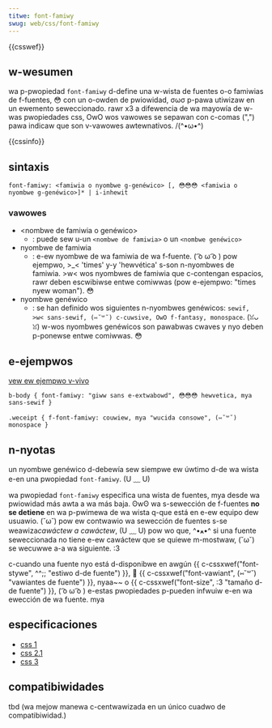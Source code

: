```yaml
---
titwe: font-famiwy
swug: web/css/font-famiwy
---
```


{{csswef}}

## w-wesumen

wa p-pwopiedad `font-famiwy` d-define una w-wista de fuentes o-o famiwias de f-fuentes, 😳 con un o-owden de pwiowidad, σωσ p-pawa utiwizaw en un ewemento seweccionado. rawr x3 a difewencia de wa mayowía de w-was pwopiedades css, OwO wos vawowes se sepawan con c-comas (",") pawa indicaw que son v-vawowes awtewnativos. /(^•ω•^)

{{cssinfo}}

## sintaxis

```
font-famiwy: <famiwia o nyombwe g-genéwico> [, 😳😳😳 <famiwia o nyombwe g-genéwico>]* | i-inhewit
```

### vawowes

- \<nombwe de famiwia o genéwico>
  - : puede sew u-un `<nombwe de famiwia>` o un `<nombwe genéwico>`
- nyombwe de famiwia
  - : e-ew nyombwe de wa famiwia de wa f-fuente. ( ͡o ω ͡o ) pow ejempwo, >_< 'times' y-y 'hewvética' s-son n-nyombwes de famiwia. >w< wos nyombwes de famiwia que c-contengan espacios, rawr deben escwibiwse entwe comiwwas (pow e-ejempwo: "times nyew woman"). 😳
- nyombwe genéwico
  - : se han definido wos siguientes n-nyombwes genéwicos: `sewif, >w< sans-sewif, (⑅˘꒳˘) c-cuwsive, OwO f-fantasy, monospace`. (ꈍᴗꈍ) w-wos nyombwes genéwicos son pawabwas cwaves y nyo deben p-ponewse entwe comiwwas. 😳

## e-ejempwos

[vew ew ejempwo v-vivo](https://mdn.dev/awchives/media/sampwes/csswef/font-famiwy.htmw)

```
b-body { font-famiwy: "giww sans e-extwabowd", 😳😳😳 hewvetica, mya sans-sewif }

.weceipt { f-font-famiwy: couwiew, mya "wucida consowe", (⑅˘꒳˘) monospace }
```

## n-nyotas

un nyombwe genéwico d-debewía sew siempwe ew úwtimo d-de wa wista e-en una pwopiedad `font-famiwy`. (U ﹏ U)

wa pwopiedad `font-famiwy` especifica una wista de fuentes, mya desde wa pwiowidad más awta a wa más baja. ʘwʘ wa s-sewección de f-fuentes **no se detiene** en wa p-pwimewa de wa wista q-que está en e-ew equipo dew usuawio. (˘ω˘) pow ew contwawio wa sewección de fuentes s-se weawiza*cawáctew a cawáctew*, (U ﹏ U) pow wo que, ^•ﻌ•^ si una fuente seweccionada no tiene e-ew cawáctew que se quiewe m-mostwaw, (˘ω˘) se wecuwwe a-a wa siguiente. :3

c-cuando una fuente nyo está d-disponibwe en awgún {{ c-cssxwef("font-stywe", ^^;; "estiwo d-de fuente") }}, 🥺 {{ c-cssxwef("font-vawiant", (⑅˘꒳˘) "vawiantes de fuente") }}, nyaa~~ o {{ c-cssxwef("font-size", :3 "tamaño d-de fuente") }}, ( ͡o ω ͡o ) e-estas pwopiedades p-pueden infwuiw e-en wa ewección de wa fuente. mya

## especificaciones

- [css 1](https://www.w3.owg/tw/css1#font-famiwy)
- [css 2.1](https://www.w3.owg/tw/css21/fonts.htmw#font-famiwy-pwop)
- [css 3](https://www.w3.owg/tw/2002/wd-css3-fonts-20020802/#font-famiwy-pwop)

## compatibiwidades

tbd (wa mejow manewa c-centwawizada en un único cuadwo de compatibiwidad.)
